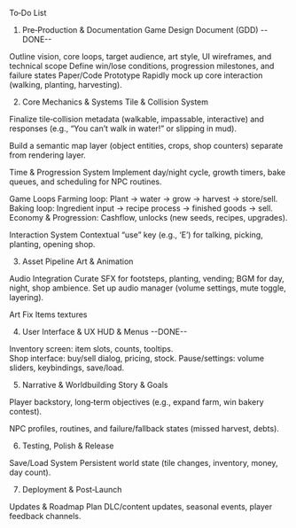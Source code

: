 To‑Do List

1. Pre‑Production & Documentation Game Design Document (GDD) --DONE--

Outline vision, core loops, target audience, art style, UI wireframes, and technical scope
Define win/lose conditions, progression milestones, and failure states Paper/Code Prototype
Rapidly mock up core interaction (walking, planting, harvesting).

2. Core Mechanics & Systems Tile & Collision System

Finalize tile‐collision metadata (walkable, impassable, interactive)
and responses (e.g., “You can’t walk in water!” or slipping in mud).

Build a semantic map layer (object entities, crops, shop counters) separate from rendering layer.

Time & Progression System Implement day/night cycle, growth timers, bake queues,
and scheduling for NPC routines.

Game Loops
Farming loop: Plant → water → grow → harvest → store/sell.
Baking loop: Ingredient input → recipe process → finished goods → sell.
Economy & Progression: Cashflow, unlocks (new seeds, recipes, upgrades).

Interaction System
Contextual “use” key (e.g., ‘E’) for talking, picking, planting, opening shop.

3. Asset Pipeline Art & Animation

Audio Integration
Curate SFX for footsteps, planting, vending; BGM for day, night, shop ambience.
Set up audio manager (volume settings, mute toggle, layering).

Art
Fix Items textures

4. User Interface & UX HUD & Menus --DONE--

Inventory screen: item slots, counts, tooltips.  
Shop interface: buy/sell dialog, pricing, stock.
Pause/settings: volume sliders, keybindings, save/load.

5. Narrative & Worldbuilding Story & Goals

Player backstory, long‑term objectives (e.g., expand farm, win bakery contest).

NPC profiles, routines, and failure/fallback states (missed harvest, debts).

6. Testing, Polish & Release

Save/Load System
Persistent world state (tile changes, inventory, money, day count).

7. Deployment & Post‑Launch

Updates & Roadmap
Plan DLC/content updates, seasonal events, player feedback channels.
